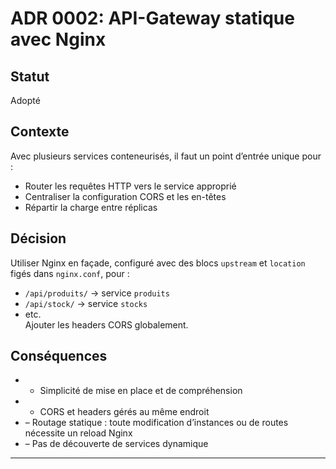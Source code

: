 # ADR 0002: API-Gateway statique avec Nginx

## Statut  
Adopté

## Contexte  
Avec plusieurs services conteneurisés, il faut un point d’entrée unique pour :  
- Router les requêtes HTTP vers le service approprié  
- Centraliser la configuration CORS et les en-têtes  
- Répartir la charge entre réplicas

## Décision  
Utiliser Nginx en façade, configuré avec des blocs `upstream` et `location` figés dans `nginx.conf`, pour :  
- `/api/produits/` → service `produits`  
- `/api/stock/`    → service `stocks`  
- etc.  
Ajouter les headers CORS globalement.

## Conséquences  
- + Simplicité de mise en place et de compréhension  
- + CORS et headers gérés au même endroit  
- – Routage statique : toute modification d’instances ou de routes nécessite un reload Nginx  
- – Pas de découverte de services dynamique

---
